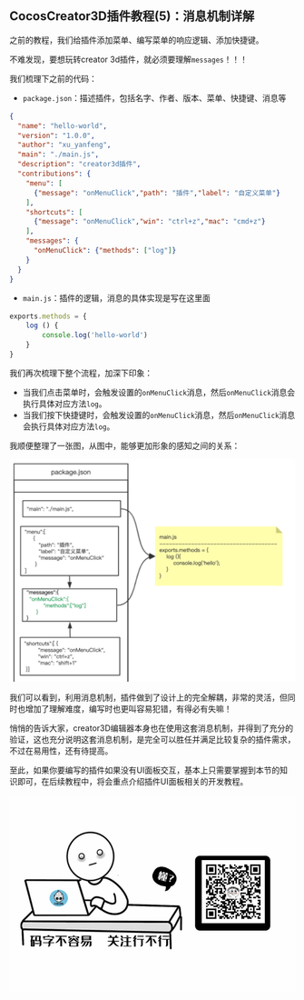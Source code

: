 ## CocosCreator3D插件教程(5)：消息机制详解

之前的教程，我们给插件添加菜单、编写菜单的响应逻辑、添加快捷键。

不难发现，要想玩转creator 3d插件，就必须要理解`messages`！！！

我们梳理下之前的代码：

- `package.json`：描述插件，包括名字、作者、版本、菜单、快捷键、消息等

```json
{
  "name": "hello-world",
  "version": "1.0.0",
  "author": "xu_yanfeng",
  "main": "./main.js",
  "description": "creator3d插件",
  "contributions": {
    "menu": [
      {"message": "onMenuClick","path": "插件","label": "自定义菜单"}
    ],
    "shortcuts": [
      {"message": "onMenuClick","win": "ctrl+z","mac": "cmd+z"}
    ],
    "messages": {
      "onMenuClick": {"methods": ["log"]}
    }
  }
}
```

- `main.js`：插件的逻辑，消息的具体实现是写在这里面

```javascript
exports.methods = {
    log () {
        console.log('hello-world')
    }
}
```

我们再次梳理下整个流程，加深下印象：

- 当我们点击菜单时，会触发设置的`onMenuClick`消息，然后`onMenuClick`消息会执行具体对应方法`log`。
- 当我们按下快捷键时，会触发设置的`onMenuClick`消息，然后`onMenuClick`消息会执行具体对应方法`log`。

我顺便整理了一张图，从图中，能够更加形象的感知之间的关系：

![](res/image-20201029223526175.png)

我们可以看到，利用消息机制，插件做到了设计上的完全解耦，非常的灵活，但同时也增加了理解难度，编写时也更叫容易犯错，有得必有失嘛！

悄悄的告诉大家，creator3D编辑器本身也在使用这套消息机制，并得到了充分的验证，这也充分说明这套消息机制，是完全可以胜任并满足比较复杂的插件需求，不过在易用性，还有待提高。

至此，如果你要编写的插件如果没有UI面板交互，基本上只需要掌握到本节的知识即可，在后续教程中，将会重点介绍插件UI面板相关的开发教程。

![](res/wx-guan-zhu-20201026231652837.gif)